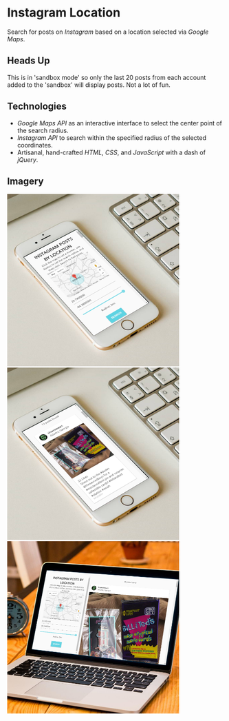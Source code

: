# Instagram Location
Search for posts on *Instagram* based on a location selected via *Google Maps*.

## Heads Up
This is in 'sandbox mode' so only the last 20 posts from each account added to the 'sandbox' will display posts. Not a lot of fun.

## Technologies
* *Google Maps API* as an interactive interface to select the center point of the search radius.
* *Instagram API* to search within the specified radius of the selected coordinates.
* Artisanal, hand-crafted *HTML*, *CSS*, and *JavaScript* with a dash of *jQuery*.

## Imagery
![Image](mockup_01crop.png) ![Image](mockup_02crop.png) ![Image](mockup_03crop.png)
